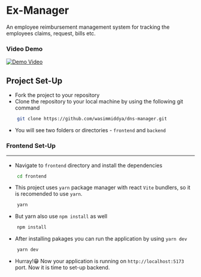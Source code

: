 # Ex-Manager
An employee reimbursement management system for tracking the employees claims, request, bills etc.

### Video Demo
[![Demo Video](https://img.youtube.com/vi/YNpIBy8doGq4ssvs/0.jpg)](https://www.youtube.com/watch?v=AMxtGWcMYd4&t=1s)

## Project Set-Up
* Fork the project to your repository
* Clone the repository to your local machine by using the following git command
```bash
    git clone https://github.com/wasimmiddya/dns-manager.git
```
* You will see two folders or directories - ```frontend``` and ```backend```

### Frontend Set-Up<hr>
* Navigate to `frontend` directory and install the dependencies
```sh
    cd frontend 
```
* This project uses `yarn` package manager with react `Vite` bundlers, so it is recomended to use `yarn`.
```sh
    yarn
```
*  But yarn also use `npm install` as well
```sh
    npm install
```
* After installing pakages you can run the application by using `yarn dev`
```sh
    yarn dev
```
* Hurray!😁 Now your application is running on `http://localhost:5173` port. Now it is time to set-up backend.

